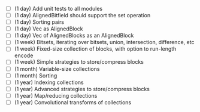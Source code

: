 - [ ] (1 day) Add unit tests to all modules
- [ ] (1 day) AlignedBitfield should support the set operation
- [ ] (1 day) Sorting pairs
- [ ] (1 day) Vec as AlignedBlock
- [ ] (1 day) Vec of AlignedBlocks as an AlignedBlock
- [ ] (1 week) Bitsets, iterating over bitsets, union, intersection, difference, etc
- [ ] (1 week) Fixed-size collection of blocks, with option to run-length encode
- [ ] (1 week) Simple strategies to store/compress blocks
- [ ] (1 month) Variable-size collections
- [ ] (1 month) Sorting
- [ ] (1 year) Indexing collections
- [ ] (1 year) Advanced strategies to store/compress blocks
- [ ] (1 year) Map/reducing collections
- [ ] (1 year) Convolutional transforms of collections
